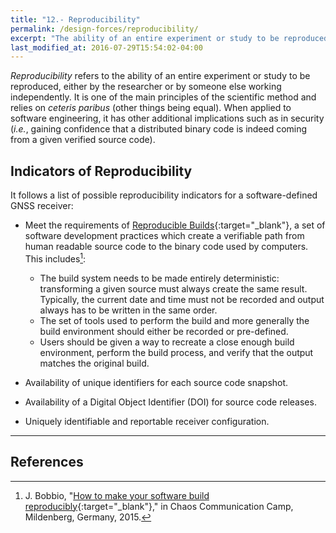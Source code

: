 ```yaml
---
title: "12.- Reproducibility"
permalink: /design-forces/reproducibility/
excerpt: "The ability of an entire experiment or study to be reproduced, either by the researcher or by someone else working independently."
last_modified_at: 2016-07-29T15:54:02-04:00
---
```


_Reproducibility_ refers to the ability of an entire experiment or study to be reproduced, either by the researcher or by someone else working independently. It is one of the main principles of the scientific method and relies on _ceteris paribus_ (other things being equal). When applied to software engineering, it has other additional implications such as in security (_i.e._, gaining confidence that a distributed binary code is indeed coming from a given verified source code).

## Indicators of Reproducibility

It follows a list of possible reproducibility indicators for a software-defined GNSS receiver:

* Meet the requirements of [Reproducible Builds](https://reproducible-builds.org){:target="_blank"}, a set of software development practices which create a verifiable path from human readable source code to the binary code used by computers. This includes[^Bobbio15]:
  - The build system needs to be made entirely deterministic: transforming a given source must always create the same result. Typically, the current date and time must not be recorded and output always has to be written in the same order.
  - The set of tools used to perform the build and more generally the build environment should either be recorded or pre-defined.
  - Users should be given a way to recreate a close enough build environment, perform the build process, and verify that the output matches the original build.

* Availability of unique identifiers for each source code snapshot.
* Availability of a Digital Object Identifier (DOI) for source code releases.
* Uniquely identifiable and reportable receiver configuration.

-------



## References

[^Bobbio15]: J. Bobbio, "[How to make your software build reproducibly](https://reproducible.alioth.debian.org/presentations/2015-08-13-CCCamp15.pdf){:target="_blank"}," in Chaos Communication Camp, Mildenberg, Germany, 2015.
